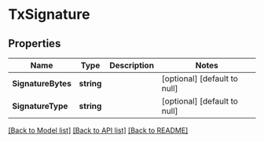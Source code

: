 # TxSignature

## Properties
Name | Type | Description | Notes
------------ | ------------- | ------------- | -------------
**SignatureBytes** | **string** |  | [optional] [default to null]
**SignatureType** | **string** |  | [optional] [default to null]

[[Back to Model list]](../README.md#documentation-for-models) [[Back to API list]](../README.md#documentation-for-api-endpoints) [[Back to README]](../README.md)

